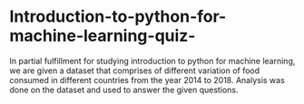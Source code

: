 # Introduction-to-python-for-machine-learning-quiz-
In partial fulfillment for  studying introduction to python for machine learning, we are given a dataset that comprises of different variation of food consumed in different countries from the year 2014 to 2018.
Analysis was done on the dataset and used to answer the given questions.
